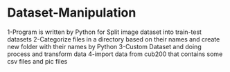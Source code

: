 # Dataset-Manipulation
1-Program is written by Python for Split image dataset into train-test datasets
2-Categorize files in a directory based on their names and create new folder with their names by Python
3-Custom Dataset and doing process and transform data
4-import data from cub200 that contains some csv files and pic files
